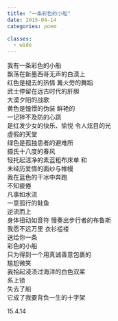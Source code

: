 ```yaml
---
title: "一条彩色的小船"
date: 2015-04-14
categories: poem

classes:
  - wide
---
```


我有一条彩色的小船  
飘荡在新墨西哥无声的白漠上  
红色是褪去的热情 篝火旁的舞蹈  
武士停留在远古时代的肝胆  
大漠夕阳的战歌  
黄色是憧憬的伪装 鲜艳的  
一记猝不及防的心跳  
是红发少女的快乐、愉悦 令人炫目的光  
虚假的天堂  
绿色是孤独患者的避难所  
摄氏十八度的春风  
轻托起洁净的素蓝粗布床单 和  
未经历爱情的面纱与帷幔  
我在蓝色的干冰中奔跑  
不知疲倦  
凡事如水流  
一意孤行的鲑鱼  
逆流而上  
身体扭动如音符 慢奏出步行者的布鲁斯  
我愿不远万里 衣衫褴褛  
送给你一条  
彩色的小船  
只为得到一个用真诚善意包裹的  
尴尬微笑  
我拾起浸渍过海洋的白色双桨  
系上锁  
失去了船  
它成了我要背负一生的十字架  

15.4.14
